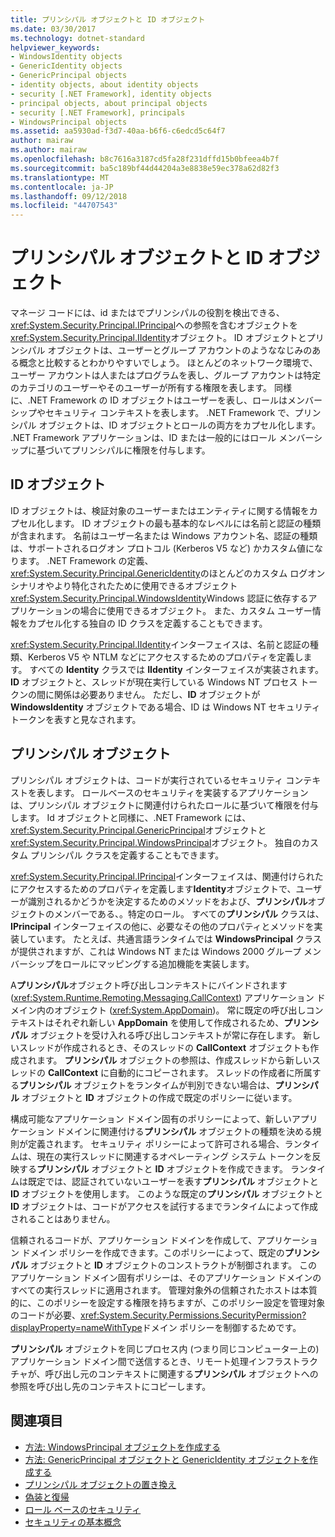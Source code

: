 ```yaml
---
title: プリンシパル オブジェクトと ID オブジェクト
ms.date: 03/30/2017
ms.technology: dotnet-standard
helpviewer_keywords:
- WindowsIdentity objects
- GenericIdentity objects
- GenericPrincipal objects
- identity objects, about identity objects
- security [.NET Framework], identity objects
- principal objects, about principal objects
- security [.NET Framework], principals
- WindowsPrincipal objects
ms.assetid: aa5930ad-f3d7-40aa-b6f6-c6edcd5c64f7
author: mairaw
ms.author: mairaw
ms.openlocfilehash: b8c7616a3187cd5fa28f231dffd15b0bfeea4b7f
ms.sourcegitcommit: ba5c189bf44d44204a3e8838e59ec378a62d82f3
ms.translationtype: MT
ms.contentlocale: ja-JP
ms.lasthandoff: 09/12/2018
ms.locfileid: "44707543"
---
```

# <a name="principal-and-identity-objects"></a>プリンシパル オブジェクトと ID オブジェクト
マネージ コードには、id またはでプリンシパルの役割を検出できる、<xref:System.Security.Principal.IPrincipal>への参照を含むオブジェクトを<xref:System.Security.Principal.IIdentity>オブジェクト。 ID オブジェクトとプリンシパル オブジェクトは、ユーザーとグループ アカウントのようななじみのある概念と比較するとわかりやすいでしょう。 ほとんどのネットワーク環境で、ユーザー アカウントは人またはプログラムを表し、グループ アカウントは特定のカテゴリのユーザーやそのユーザーが所有する権限を表します。 同様に、.NET Framework の ID オブジェクトはユーザーを表し、ロールはメンバーシップやセキュリティ コンテキストを表します。 .NET Framework で、プリンシパル オブジェクトは、ID オブジェクトとロールの両方をカプセル化します。 .NET Framework アプリケーションは、ID または一般的にはロール メンバーシップに基づいてプリンシパルに権限を付与します。  
  
## <a name="identity-objects"></a>ID オブジェクト  
 ID オブジェクトは、検証対象のユーザーまたはエンティティに関する情報をカプセル化します。 ID オブジェクトの最も基本的なレベルには名前と認証の種類が含まれます。 名前はユーザー名または Windows アカウント名、認証の種類は、サポートされるログオン プロトコル (Kerberos V5 など) かカスタム値になります。 .NET Framework の定義、<xref:System.Security.Principal.GenericIdentity>のほとんどのカスタム ログオン シナリオやより特化されたために使用できるオブジェクト<xref:System.Security.Principal.WindowsIdentity>Windows 認証に依存するアプリケーションの場合に使用できるオブジェクト。 また、カスタム ユーザー情報をカプセル化する独自の ID クラスを定義することもできます。  
  
 <xref:System.Security.Principal.IIdentity>インターフェイスは、名前と認証の種類、Kerberos V5 や NTLM などにアクセスするためのプロパティを定義します。 すべての **Identity** クラスでは **IIdentity** インターフェイスが実装されます。 **ID** オブジェクトと、スレッドが現在実行している Windows NT プロセス トークンの間に関係は必要ありません。 ただし、**ID** オブジェクトが **WindowsIdentity** オブジェクトである場合、ID は Windows NT セキュリティ トークンを表すと見なされます。  
  
## <a name="principal-objects"></a>プリンシパル オブジェクト  
 プリンシパル オブジェクトは、コードが実行されているセキュリティ コンテキストを表します。 ロールベースのセキュリティを実装するアプリケーションは、プリンシパル オブジェクトに関連付けられたロールに基づいて権限を付与します。 Id オブジェクトと同様に、.NET Framework には、<xref:System.Security.Principal.GenericPrincipal>オブジェクトと<xref:System.Security.Principal.WindowsPrincipal>オブジェクト。 独自のカスタム プリンシパル クラスを定義することもできます。  
  
 <xref:System.Security.Principal.IPrincipal>インターフェイスは、関連付けられたにアクセスするためのプロパティを定義します**Identity**オブジェクトで、ユーザーが識別されるかどうかを決定するためのメソッドをおよび、**プリンシパル**オブジェクトのメンバーである、。特定のロール。 すべての**プリンシパル** クラスは、**IPrincipal** インターフェイスの他に、必要なその他のプロパティとメソッドを実装しています。 たとえば、共通言語ランタイムでは **WindowsPrincipal** クラスが提供されますが、これは Windows NT または Windows 2000 グループ メンバーシップをロールにマッピングする追加機能を実装します。  
  
 A**プリンシパル**オブジェクト呼び出しコンテキストにバインドされます (<xref:System.Runtime.Remoting.Messaging.CallContext>) アプリケーション ドメイン内のオブジェクト (<xref:System.AppDomain>)。 常に既定の呼び出しコンテキストはそれぞれ新しい **AppDomain** を使用して作成されるため、**プリンシパル** オブジェクトを受け入れる呼び出しコンテキストが常に存在します。 新しいスレッドが作成されるとき、そのスレッドの **CallContext** オブジェクトも作成されます。 **プリンシパル** オブジェクトの参照は、作成スレッドから新しいスレッドの **CallContext** に自動的にコピーされます。 スレッドの作成者に所属する**プリンシパル** オブジェクトをランタイムが判別できない場合は、**プリンシパル** オブジェクトと **ID** オブジェクトの作成で既定のポリシーに従います。  
  
 構成可能なアプリケーション ドメイン固有のポリシーによって、新しいアプリケーション ドメインに関連付ける**プリンシパル** オブジェクトの種類を決める規則が定義されます。 セキュリティ ポリシーによって許可される場合、ランタイムは、現在の実行スレッドに関連するオペレーティング システム トークンを反映する**プリンシパル** オブジェクトと **ID** オブジェクトを作成できます。 ランタイムは既定では、認証されていないユーザーを表す**プリンシパル** オブジェクトと **ID** オブジェクトを使用します。 このような既定の**プリンシパル** オブジェクトと **ID** オブジェクトは、コードがアクセスを試行するまでランタイムによって作成されることはありません。  
  
 信頼されるコードが、アプリケーション ドメインを作成して、アプリケーション ドメイン ポリシーを作成できます。このポリシーによって、既定の**プリンシパル** オブジェクトと **ID** オブジェクトのコンストラクトが制御されます。 このアプリケーション ドメイン固有ポリシーは、そのアプリケーション ドメインのすべての実行スレッドに適用されます。 管理対象外の信頼されたホストは本質的に、このポリシーを設定する権限を持ちますが、このポリシー設定を管理対象のコードが必要、<xref:System.Security.Permissions.SecurityPermission?displayProperty=nameWithType>ドメイン ポリシーを制御するためです。  
  
 **プリンシパル** オブジェクトを同じプロセス内 (つまり同じコンピューター上の) アプリケーション ドメイン間で送信するとき、リモート処理インフラストラクチャが、呼び出し元のコンテキストに関連する**プリンシパル** オブジェクトへの参照を呼び出し先のコンテキストにコピーします。  
  
## <a name="see-also"></a>関連項目

- [方法: WindowsPrincipal オブジェクトを作成する](../../../docs/standard/security/how-to-create-a-windowsprincipal-object.md)  
- [方法: GenericPrincipal オブジェクトと GenericIdentity オブジェクトを作成する](../../../docs/standard/security/how-to-create-genericprincipal-and-genericidentity-objects.md)  
- [プリンシパル オブジェクトの置き換え](../../../docs/standard/security/replacing-a-principal-object.md)  
- [偽装と復帰](../../../docs/standard/security/impersonating-and-reverting.md)  
- [ロール ベースのセキュリティ](../../../docs/standard/security/role-based-security.md)  
- [セキュリティの基本概念](../../../docs/standard/security/key-security-concepts.md)
